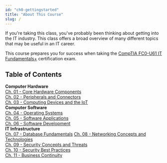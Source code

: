 ```yaml
---
id: "ch0-gettingstarted"
title: "About This Course"
slug: /
---
```


If you're taking this class, you've probably been thinking about getting into the IT industry. This class offers a broad overview of many different topics that may be useful in an IT career.

This course prepares you for success when taking the [CompTIA FC0-U61 IT Fundamentals+](https://www.comptia.org/certifications/it-fundamentals) certification exam.

## Table of Contents
__Computer Hardware__  
[Ch. 01 - Core Hardware Components](ch01-components)   
[Ch. 02 - Peripherals and Connectors](ch02-peripherals)  
[Ch. 03 - Computing Devices and the IoT](ch03-devices)     
__Computer Software__  
[Ch. 04 - Operating Systems](ch04-operatingsystems)  
[Ch. 05 - Software Applications](ch05-software)  
[Ch. 06 - Software Development](ch06-softwaredev)    
__IT Infrastructure__   
[Ch. 07 - Database Fundamentals](ch07-databases) 
[Ch. 08 - Networking Concepts and Technologies](ch08-networking)   
[Ch. 09 - Security Concepts and Threats](ch09-securityconcepts)  
[Ch. 10 - Security Best Practices](ch10-securitypractices)  
[Ch. 11 - Business Continuity](ch11-businesscontinuity)  
